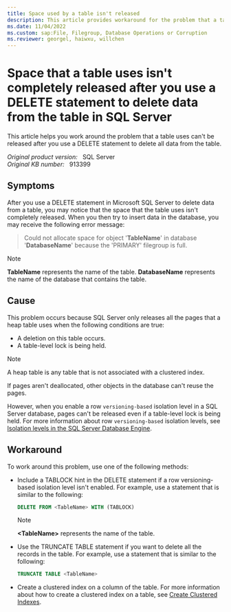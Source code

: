 ```yaml
---
title: Space used by a table isn't released
description: This article provides workaround for the problem that a table uses can't be released after you use a DELETE statement to delete all data from the table.
ms.date: 11/04/2022
ms.custom: sap:File, Filegroup, Database Operations or Corruption
ms.reviewer: georgel, haiwxu, willchen
---
```

# Space that a table uses isn't completely released after you use a DELETE statement to delete data from the table in SQL Server

This article helps you work around the problem that a table uses can't be released after you use a DELETE statement to delete all data from the table.

_Original product version:_ &nbsp; SQL Server  
_Original KB number:_ &nbsp; 913399

## Symptoms

After you use a DELETE statement in Microsoft SQL Server to delete data from a table, you may notice that the space that the table uses isn't completely released. When you then try to insert data in the database, you may receive the following error message:

> Could not allocate space for object '**TableName**' in database '**DatabaseName**' because the 'PRIMARY' filegroup is full.

> [!NOTE]
> **TableName** represents the name of the table. **DatabaseName** represents the name of the database that contains the table.

## Cause

This problem occurs because SQL Server only releases all the pages that a heap table uses when the following conditions are true:

- A deletion on this table occurs.
- A table-level lock is being held.

> [!NOTE]
> A heap table is any table that is not associated with a clustered index.

If pages aren't deallocated, other objects in the database can't reuse the pages.

However, when you enable a row `versioning-based` isolation level in a SQL Server database, pages can't be released even if a table-level lock is being held. For more information about row `versioning-based` isolation levels, see [Isolation levels in the SQL Server Database Engine](/sql/relational-databases/sql-server-transaction-locking-and-row-versioning-guide#isolation-levels-in-the-).

## Workaround

To work around this problem, use one of the following methods:

- Include a TABLOCK hint in the DELETE statement if a row versioning-based isolation level isn't enabled. For example, use a statement that is similar to the following:

    ```sql
    DELETE FROM <TableName> WITH (TABLOCK)
    ```

    > [!NOTE]
    > **\<TableName>** represents the name of the table.

- Use the TRUNCATE TABLE statement if you want to delete all the records in the table. For example, use a statement that is similar to the following:

    ```sql
    TRUNCATE TABLE <TableName>
    ```

- Create a clustered index on a column of the table. For more information about how to create a clustered index on a table, see [Create Clustered Indexes](/sql/relational-databases/indexes/create-clustered-indexes).
